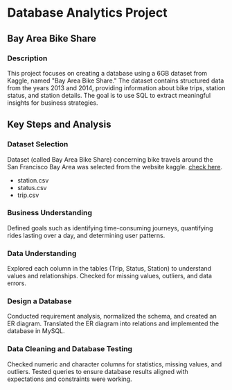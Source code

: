 # Database Analytics Project  
## Bay Area Bike Share

### Description
This project focuses on creating a database using a 6GB dataset from Kaggle, named "Bay Area Bike Share." The dataset contains structured data from the years 2013 and 2014, providing information about bike trips, station status, and station details. The goal is to use SQL to extract meaningful insights for business strategies.

## Key Steps and Analysis
### Dataset Selection
Dataset (called Bay Area Bike Share) concerning bike travels around the San Francisco Bay Area was selected from the website kaggle. [check here](https://www.kaggle.com/).
- station.csv
- status.csv
- trip.csv

### Business Understanding

Defined goals such as identifying time-consuming journeys, quantifying rides lasting over a day, and determining user patterns.

### Data Understanding

Explored each column in the tables (Trip, Status, Station) to understand values and relationships.
Checked for missing values, outliers, and data errors.

### Design a Database

Conducted requirement analysis, normalized the schema, and created an ER diagram.
Translated the ER diagram into relations and implemented the database in MySQL.

### Data Cleaning and Database Testing

Checked numeric and character columns for statistics, missing values, and outliers.
Tested queries to ensure database results aligned with expectations and constraints were working.
